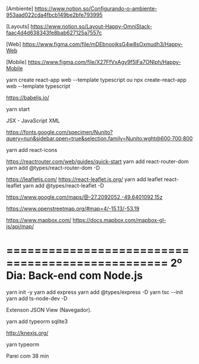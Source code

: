 [Ambiente]
https://www.notion.so/Configurando-o-ambiente-953aad022cda4fbcb149be2bfe793995

[Layouts]
https://www.notion.so/Layout-Happy-OmniStack-faac4d4d638343fe8bab627125a7557c

[Web]
https://www.figma.com/file/mDEbnoojksG4w8sOxmudh3/Happy-Web

[Mobile]
https://www.figma.com/file/X27FfVxAgy9f5IFa7ONlph/Happy-Mobile

yarn create react-app web --template typescript ou npx create-react-app web --template typescript

https://babeljs.io/

yarn start

JSX - JavaScript XML

https://fonts.google.com/specimen/Nunito?query=nun&sidebar.open=true&selection.family=Nunito:wght@600;700;800

yarn add react-icons

https://reactrouter.com/web/guides/quick-start
yarn add react-router-dom
yarn add @types/react-router-dom -D

https://leafletjs.com/
https://react-leaflet.js.org/
yarn add leaflet react-leaflet
yarn add @types/react-leaflet -D

https://www.google.com/maps/@-27.2092052,-49.6401092,15z

https://www.openstreetmap.org/#map=4/-15.13/-53.19

https://www.mapbox.com/
https://docs.mapbox.com/mapbox-gl-js/api/map/

=================================================
2º Dia: Back-end com Node.js
=================================================

yarn init -y
yarn add express
yarn add @types/express -D
yarn tsc --init
yarn add ts-node-dev -D

Extenson JSON View (Navegador).

yarn add typeorm sqlite3

http://knexjs.org/

yarn typeorm

Parei com 38 min
